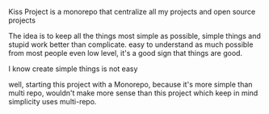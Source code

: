 Kiss Project is a monorepo that centralize all my projects and open source projects

The idea is to keep all the things most simple as possible, simple things and stupid work better than complicate.
easy to understand as much possible from most people even low level, it's a good sign that things are good.

I know create simple things is not easy

well, starting this project with a Monorepo, because it's more simple than multi repo,
wouldn't make more sense than this project which keep in mind simplicity uses multi-repo.
